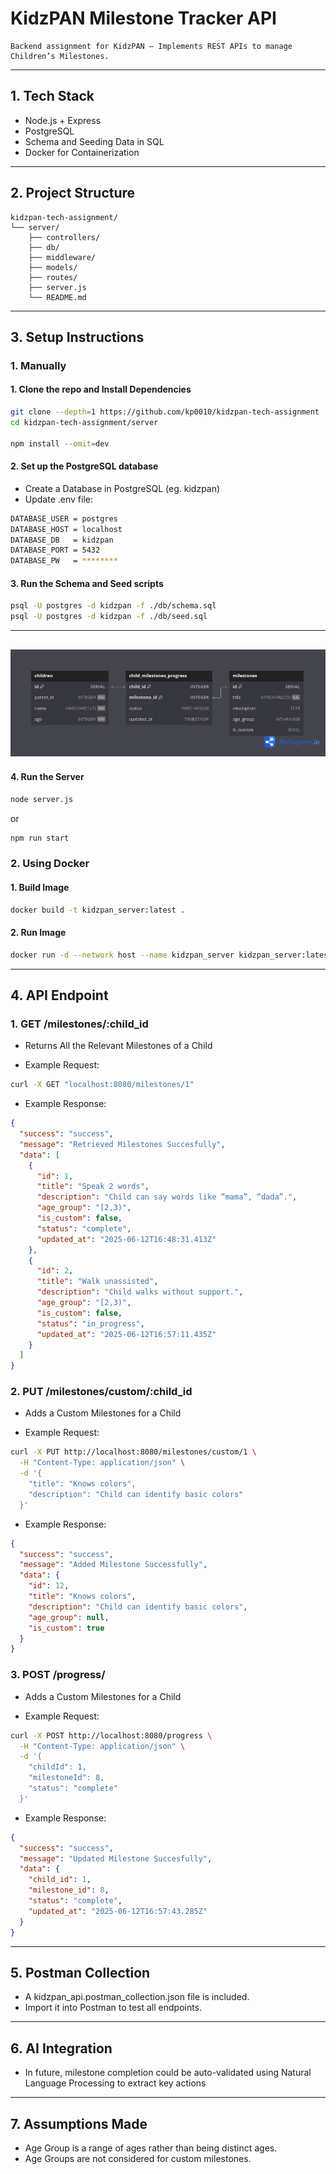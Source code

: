 # KidzPAN Milestone Tracker API

    Backend assignment for KidzPAN — Implements REST APIs to manage Children’s Milestones.


---
## 1. Tech Stack

- Node.js + Express
- PostgreSQL
- Schema and Seeding Data in SQL
- Docker for Containerization


---
## 2. Project Structure

```
kidzpan-tech-assignment/
└── server/
    ├── controllers/
    ├── db/
    ├── middleware/
    ├── models/
    ├── routes/
    ├── server.js
    └── README.md
```

---
## 3. Setup Instructions

### 1. Manually

#### 1. Clone the repo and Install Dependencies

```bash
git clone --depth=1 https://github.com/kp0010/kidzpan-tech-assignment 
cd kidzpan-tech-assignment/server

npm install --omit=dev
```

#### 2. Set up the PostgreSQL database
* Create a Database in PostgreSQL (eg. kidzpan)
* Update .env file:

```bash
DATABASE_USER = postgres
DATABASE_HOST = localhost
DATABASE_DB   = kidzpan
DATABASE_PORT = 5432
DATABASE_PW   = ******** 
```

#### 3. Run the Schema and Seed scripts

```bash
psql -U postgres -d kidzpan -f ./db/schema.sql
psql -U postgres -d kidzpan -f ./db/seed.sql
```

---
![Database Schema](./server/docs/Database_Schema.png "Title")
---

#### 4. Run the Server
```bash
node server.js
```
or 
```bash
npm run start
```

### 2. Using Docker

#### 1. Build Image

```bash
docker build -t kidzpan_server:latest .
```

#### 2. Run Image

```bash
docker run -d --network host --name kidzpan_server kidzpan_server:latest 
```

---
## 4. API Endpoint

### 1. GET /milestones/:child_id
* Returns All the Relevant Milestones of a Child

* Example Request:
```bash
curl -X GET "localhost:8080/milestones/1"
```

* Example Response:

```json
{
  "success": "success",
  "message": "Retrieved Milestones Succesfully",
  "data": [
    {
      "id": 1,
      "title": "Speak 2 words",
      "description": "Child can say words like “mama”, “dada”.",
      "age_group": "[2,3)",
      "is_custom": false,
      "status": "complete",
      "updated_at": "2025-06-12T16:48:31.413Z"
    },
    {
      "id": 2,
      "title": "Walk unassisted",
      "description": "Child walks without support.",
      "age_group": "[2,3)",
      "is_custom": false,
      "status": "in_progress",
      "updated_at": "2025-06-12T16:57:11.435Z"
    }
  ]
}
```

### 2. PUT /milestones/custom/:child_id
* Adds a Custom Milestones for a Child

* Example Request:
```bash
curl -X PUT http://localhost:8080/milestones/custom/1 \
  -H "Content-Type: application/json" \
  -d '{
    "title": "Knows colors",
    "description": "Child can identify basic colors"
  }'
```

* Example Response:

```json
{
  "success": "success",
  "message": "Added Milestone Successfully",
  "data": {
    "id": 12,
    "title": "Knows colors",
    "description": "Child can identify basic colors",
    "age_group": null,
    "is_custom": true
  }
}
```

### 3. POST /progress/
* Adds a Custom Milestones for a Child

* Example Request:
```bash
curl -X POST http://localhost:8080/progress \
  -H "Content-Type: application/json" \
  -d '{
    "childId": 1,
    "milestoneId": 8,
    "status": "complete"
  }'
```

* Example Response:

```json
{
  "success": "success",
  "message": "Updated Milestone Succesfully",
  "data": {
    "child_id": 1,
    "milestone_id": 8,
    "status": "complete",
    "updated_at": "2025-06-12T16:57:43.285Z"
  }
}
```

---
## 5. Postman Collection

* A kidzpan_api.postman_collection.json file is included.
* Import it into Postman to test all endpoints.

---
## 6. AI Integration

* In future, milestone completion could be auto-validated using Natural Language Processing to extract key actions

---
## 7. Assumptions Made

* Age Group is a range of ages rather than being distinct ages.
* Age Groups are not considered for custom milestones. 
